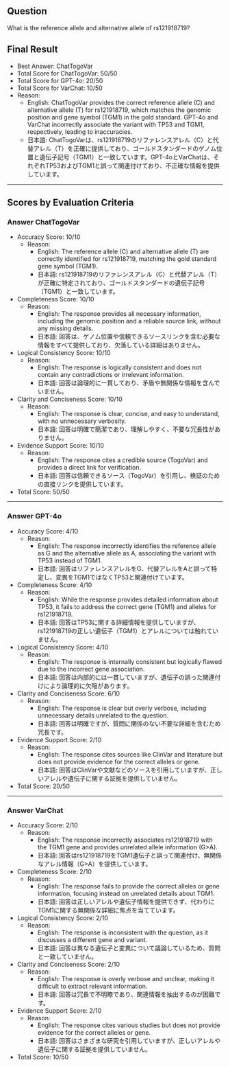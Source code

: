 ## Question

What is the reference allele and alternative allele of rs121918719?

## Final Result

- Best Answer: ChatTogoVar
- Total Score for ChatTogoVar: 50/50
- Total Score for GPT-4o: 20/50
- Total Score for VarChat: 10/50
- Reason:
  - English: ChatTogoVar provides the correct reference allele (C) and alternative allele (T) for rs121918719, which matches the genomic position and gene symbol (TGM1) in the gold standard. GPT-4o and VarChat incorrectly associate the variant with TP53 and TGM1, respectively, leading to inaccuracies.
  - 日本語: ChatTogoVarは、rs121918719のリファレンスアレル（C）と代替アレル（T）を正確に提供しており、ゴールドスタンダードのゲノム位置と遺伝子記号（TGM1）と一致しています。GPT-4oとVarChatは、それぞれTP53およびTGM1と誤って関連付けており、不正確な情報を提供しています。

---

## Scores by Evaluation Criteria

### Answer ChatTogoVar
- Accuracy Score: 10/10
  - Reason: 
    - English: The reference allele (C) and alternative allele (T) are correctly identified for rs121918719, matching the gold standard gene symbol (TGM1).
    - 日本語: rs121918719のリファレンスアレル（C）と代替アレル（T）が正確に特定されており、ゴールドスタンダードの遺伝子記号（TGM1）と一致しています。
- Completeness Score: 10/10
  - Reason: 
    - English: The response provides all necessary information, including the genomic position and a reliable source link, without any missing details.
    - 日本語: 回答は、ゲノム位置や信頼できるソースリンクを含む必要な情報をすべて提供しており、欠落している詳細はありません。
- Logical Consistency Score: 10/10
  - Reason: 
    - English: The response is logically consistent and does not contain any contradictions or irrelevant information.
    - 日本語: 回答は論理的に一貫しており、矛盾や無関係な情報を含んでいません。
- Clarity and Conciseness Score: 10/10
  - Reason: 
    - English: The response is clear, concise, and easy to understand, with no unnecessary verbosity.
    - 日本語: 回答は明確で簡潔であり、理解しやすく、不要な冗長性がありません。
- Evidence Support Score: 10/10
  - Reason: 
    - English: The response cites a credible source (TogoVar) and provides a direct link for verification.
    - 日本語: 回答は信頼できるソース（TogoVar）を引用し、検証のための直接リンクを提供しています。
- Total Score: 50/50

---

### Answer GPT-4o
- Accuracy Score: 4/10
  - Reason: 
    - English: The response incorrectly identifies the reference allele as G and the alternative allele as A, associating the variant with TP53 instead of TGM1.
    - 日本語: 回答はリファレンスアレルをG、代替アレルをAと誤って特定し、変異をTGM1ではなくTP53と関連付けています。
- Completeness Score: 4/10
  - Reason: 
    - English: While the response provides detailed information about TP53, it fails to address the correct gene (TGM1) and alleles for rs121918719.
    - 日本語: 回答はTP53に関する詳細情報を提供していますが、rs121918719の正しい遺伝子（TGM1）とアレルについては触れていません。
- Logical Consistency Score: 4/10
  - Reason: 
    - English: The response is internally consistent but logically flawed due to the incorrect gene association.
    - 日本語: 回答は内部的には一貫していますが、遺伝子の誤った関連付けにより論理的に欠陥があります。
- Clarity and Conciseness Score: 6/10
  - Reason: 
    - English: The response is clear but overly verbose, including unnecessary details unrelated to the question.
    - 日本語: 回答は明確ですが、質問に関係のない不要な詳細を含むため冗長です。
- Evidence Support Score: 2/10
  - Reason: 
    - English: The response cites sources like ClinVar and literature but does not provide evidence for the correct alleles or gene.
    - 日本語: 回答はClinVarや文献などのソースを引用していますが、正しいアレルや遺伝子に関する証拠を提供していません。
- Total Score: 20/50

---

### Answer VarChat
- Accuracy Score: 2/10
  - Reason: 
    - English: The response incorrectly associates rs121918719 with the TGM1 gene and provides unrelated allele information (G>A).
    - 日本語: 回答はrs121918719をTGM1遺伝子と誤って関連付け、無関係なアレル情報（G>A）を提供しています。
- Completeness Score: 2/10
  - Reason: 
    - English: The response fails to provide the correct alleles or gene information, focusing instead on unrelated details about TGM1.
    - 日本語: 回答は正しいアレルや遺伝子情報を提供できず、代わりにTGM1に関する無関係な詳細に焦点を当てています。
- Logical Consistency Score: 2/10
  - Reason: 
    - English: The response is inconsistent with the question, as it discusses a different gene and variant.
    - 日本語: 回答は異なる遺伝子と変異について議論しているため、質問と一致していません。
- Clarity and Conciseness Score: 2/10
  - Reason: 
    - English: The response is overly verbose and unclear, making it difficult to extract relevant information.
    - 日本語: 回答は冗長で不明瞭であり、関連情報を抽出するのが困難です。
- Evidence Support Score: 2/10
  - Reason: 
    - English: The response cites various studies but does not provide evidence for the correct alleles or gene.
    - 日本語: 回答はさまざまな研究を引用していますが、正しいアレルや遺伝子に関する証拠を提供していません。
- Total Score: 10/50